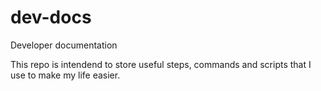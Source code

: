 # dev-docs
Developer documentation

This repo is intendend to store useful steps, commands and scripts that I use to make my life easier.
